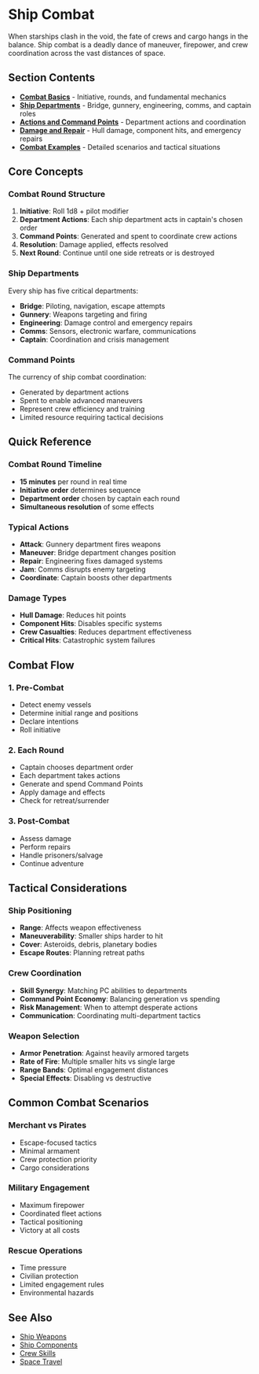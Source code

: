 # Ship Combat

When starships clash in the void, the fate of crews and cargo hangs in the balance. Ship combat is a deadly dance of maneuver, firepower, and crew coordination across the vast distances of space.

## Section Contents

- **[Combat Basics](combat-basics.md)** - Initiative, rounds, and fundamental mechanics
- **[Ship Departments](ship-departments.md)** - Bridge, gunnery, engineering, comms, and captain roles
- **[Actions and Command Points](actions-command-points.md)** - Department actions and coordination
- **[Damage and Repair](damage-repair.md)** - Hull damage, component hits, and emergency repairs
- **[Combat Examples](combat-examples.md)** - Detailed scenarios and tactical situations

## Core Concepts

### Combat Round Structure
1. **Initiative**: Roll 1d8 + pilot modifier
2. **Department Actions**: Each ship department acts in captain's chosen order
3. **Command Points**: Generated and spent to coordinate crew actions
4. **Resolution**: Damage applied, effects resolved
5. **Next Round**: Continue until one side retreats or is destroyed

### Ship Departments
Every ship has five critical departments:
- **Bridge**: Piloting, navigation, escape attempts
- **Gunnery**: Weapons targeting and firing
- **Engineering**: Damage control and emergency repairs
- **Comms**: Sensors, electronic warfare, communications
- **Captain**: Coordination and crisis management

### Command Points
The currency of ship combat coordination:
- Generated by department actions
- Spent to enable advanced maneuvers
- Represent crew efficiency and training
- Limited resource requiring tactical decisions

## Quick Reference

### Combat Round Timeline
- **15 minutes** per round in real time
- **Initiative order** determines sequence
- **Department order** chosen by captain each round
- **Simultaneous resolution** of some effects

### Typical Actions
- **Attack**: Gunnery department fires weapons
- **Maneuver**: Bridge department changes position
- **Repair**: Engineering fixes damaged systems
- **Jam**: Comms disrupts enemy targeting
- **Coordinate**: Captain boosts other departments

### Damage Types
- **Hull Damage**: Reduces hit points
- **Component Hits**: Disables specific systems
- **Crew Casualties**: Reduces department effectiveness
- **Critical Hits**: Catastrophic system failures

## Combat Flow

### 1. Pre-Combat
- Detect enemy vessels
- Determine initial range and positions
- Declare intentions
- Roll initiative

### 2. Each Round
- Captain chooses department order
- Each department takes actions
- Generate and spend Command Points
- Apply damage and effects
- Check for retreat/surrender

### 3. Post-Combat
- Assess damage
- Perform repairs
- Handle prisoners/salvage
- Continue adventure

## Tactical Considerations

### Ship Positioning
- **Range**: Affects weapon effectiveness
- **Maneuverability**: Smaller ships harder to hit
- **Cover**: Asteroids, debris, planetary bodies
- **Escape Routes**: Planning retreat paths

### Crew Coordination
- **Skill Synergy**: Matching PC abilities to departments
- **Command Point Economy**: Balancing generation vs spending
- **Risk Management**: When to attempt desperate actions
- **Communication**: Coordinating multi-department tactics

### Weapon Selection
- **Armor Penetration**: Against heavily armored targets
- **Rate of Fire**: Multiple smaller hits vs single large
- **Range Bands**: Optimal engagement distances
- **Special Effects**: Disabling vs destructive

## Common Combat Scenarios

### Merchant vs Pirates
- Escape-focused tactics
- Minimal armament
- Crew protection priority
- Cargo considerations

### Military Engagement
- Maximum firepower
- Coordinated fleet actions
- Tactical positioning
- Victory at all costs

### Rescue Operations
- Time pressure
- Civilian protection
- Limited engagement rules
- Environmental hazards

## See Also
- [Ship Weapons](../weapons/)
- [Ship Components](../components/)
- [Crew Skills](../../character-creation/skills/)
- [Space Travel](../overview/space-travel.md)